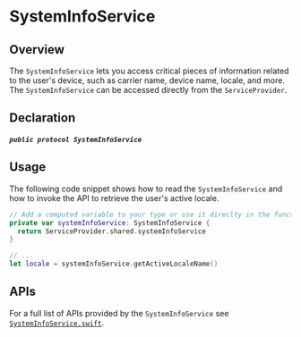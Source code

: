 # SystemInfoService

## Overview

The `SystemInfoService` lets you access critical pieces of information related to the user's device, such as carrier name, device name, locale, and more. The `SystemInfoService` can be accessed directly from the `ServiceProvider`.

## Declaration

##### `public protocol SystemInfoService`

## Usage

The following code snippet shows how to read the `SystemInfoService` and how to invoke the API to retrieve the user's active locale.

```swift
// Add a computed variable to your type or use it direclty in the function where required
private var systemInfoService: SystemInfoService {
  return ServiceProvider.shared.systemInfoService
}

// ...
let locale = systemInfoService.getActiveLocaleName()
```

## APIs

For a full list of APIs provided by the `SystemInfoService` see [`SystemInfoService.swift`](https://github.com/adobe/aepsdk-core-ios/blob/main/AEPServices/Sources/SystemInfoService.swift).
